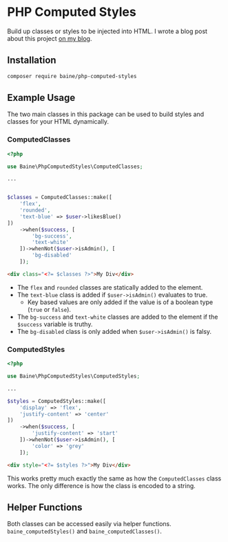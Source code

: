 # PHP Computed Styles

Build up classes or styles to be injected into HTML. I wrote a blog post about this project [on my blog](https://dylanbaine.com/read/a-cleaner-way-to-dynamically-style-elements-in-php).

## Installation

```bash
composer require baine/php-computed-styles
```

## Example Usage

The two main classes in this package can be used to build styles and classes for your HTML dynamically.

### ComputedClasses

```php
<?php

use Baine\PhpComputedStyles\ComputedClasses;

...


$classes = ComputedClasses::make([
    'flex',
    'rounded',
    'text-blue' => $user->likesBlue()
])
    ->when($success, [
        'bg-success',
        'text-white'
    ])->whenNot($user->isAdmin(), [
        'bg-disabled'
    ]);

```

```html
<div class="<?= $classes ?>">My Div</div>
```

- The `flex` and `rounded` classes are statically added to the element.
- The `text-blue` class is added if `$user->isAdmin()` evaluates to true.
  - Key based values are only added if the value is of a boolean type (`true` or `false`).
- The `bg-success` and `text-white` classes are added to the element if the `$success` variable is truthy.
- The `bg-disabled` class is only added when `$user->isAdmin()` is falsy.

### ComputedStyles

```php
<?php

use Baine\PhpComputedStyles\ComputedStyles;

...

$styles = ComputedStyles::make([
    'display' => 'flex',
    'justify-content' => 'center'
])
    ->when($success, [
        'justify-content' => 'start'
    ])->whenNot($user->isAdmin(), [
        'color' => 'grey'
    ]);

```

```html
<div style="<?= $styles ?>">My Div</div>
```

This works pretty much exactly the same as how the `ComputedClasses` class works. The only difference is how the class is encoded to a string.

## Helper Functions

Both classes can be accessed easily via helper functions. `baine_computedStyles()` and `baine_computedClasses()`.
